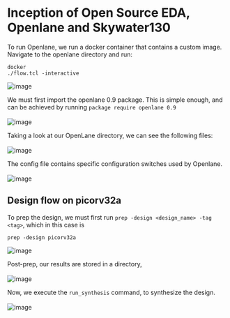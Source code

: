 # Inception of Open Source EDA, Openlane and Skywater130

To run Openlane, we run a docker container that contains a custom image.
Navigate to the openlane directory and run:
```
docker
./flow.tcl -interactive
```
![image](https://github.com/Advaith-RN/pes_PhysicalDesignExploration/assets/77977360/8fc763ed-68a8-4dfb-b221-234a1560fcc1)

We must first import the openlane 0.9 package. This is simple enough, and can be achieved by running ```package require openlane 0.9```
<br><br>
![image](https://github.com/Advaith-RN/pes_PhysicalDesignExploration/assets/77977360/6c7b6907-7360-4e8e-96e7-128e1096423d)

Taking a look at our OpenLane directory, we can see the following files: 
<br><br>
![image](https://github.com/Advaith-RN/pes_PhysicalDesignExploration/assets/77977360/a549045a-08e1-451f-8231-404900e72a65)

The config file contains specific configuration switches used by Openlane.
<br><br>
![image](https://github.com/Advaith-RN/pes_PhysicalDesignExploration/assets/77977360/d5ed00f1-0b20-4198-bc66-9a1809f9ef75)

## Design flow on picorv32a

To prep the design, we must first run ```prep -design <design_name> -tag <tag>```, which in this case is
```
prep -design picorv32a
```
![image](https://github.com/Advaith-RN/pes_PhysicalDesignExploration/assets/77977360/664548e5-682e-4eb0-a462-1b3cdcb92abf)

Post-prep, our results are stored in a directory,
<br><br>
![image](https://github.com/Advaith-RN/pes_PhysicalDesignExploration/assets/77977360/c8e30e52-bc5b-4980-92a6-ef8a4ff3c5eb)

Now, we execute the ```run_synthesis``` command, to synthesize the design.
<br><br>
![image](https://github.com/Advaith-RN/pes_PhysicalDesignExploration/assets/77977360/88ea3180-596b-4585-8aca-ae092414cf21)
